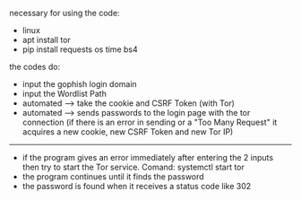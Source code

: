necessary for using the code:
- linux
- apt install tor
- pip install requests os time bs4

the codes do:
- input the gophish login domain
- input the Wordlist Path
- automated --> take the cookie and CSRF Token (with Tor)
- automated --> sends passwords to the login page with the tor connection
               (if there is an error in sending or a "Too Many Request" it acquires a new cookie, new CSRF Token and new Tor IP)

***********************************************************
- if the program gives an error immediately after entering the 2 inputs then try to start the Tor service. Comand: systemctl start tor
- the program continues until it finds the password
- the password is found when it receives a status code like 302
